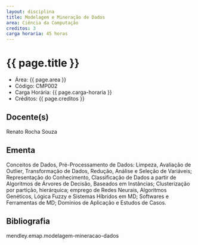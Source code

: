 ```yaml
---
layout: disciplina
title: Modelagem e Mineração de Dados
area: Ciência da Computação
creditos: 3
carga horaria: 45 horas
---
```


# {{ page.title }}

- Área:  {{ page.area }}
- Código: CMP002
- Carga Horária:  {{ page.carga-horaria }}
- Créditos:  {{ page.creditos }}

## Docente(s)
Renato Rocha Souza

## Ementa

Conceitos de Dados, Pré-Processamento de Dados: Limpeza, Avaliação de
Outlier, Transformação de Dados, Redução, Análise e Seleção de
Variáveis; Representação do Conhecimento, Classificação de Dados a
partir de Algoritmos de Árvores de Decisão, Baseados em Instâncias;
Clusterização por partição, hierárquica; emprego de Redes Neurais,
Algoritmos Genéticos, Lógica Fuzzy e Sistemas Híbridos em MD;
Softwares e Ferramentas de MD; Domínios de Aplicação e Estudos de
Casos.

## Bibliografia

mendley.emap.modelagem-mineracao-dados

